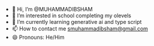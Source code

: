 - 👋 Hi, I’m @MUHAMMADIBSHAM
- 👀 I’m interested in school completing my olevels
- 🌱 I’m currently learning generative ai and type script
- 📫 How to contact me smuhammadibsham@gmail.com
- 😄 Pronouns: He/Him

<!---
MUHAMMADIBSHAM/MUHAMMADIBSHAM is a ✨ special ✨ repository because its `README.md` (this file) appears on your GitHub profile.
You can click the Preview link to take a look at your changes.
--->
